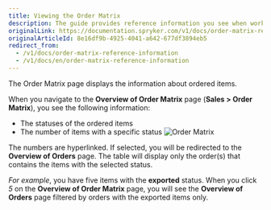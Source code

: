 ```yaml
---
title: Viewing the Order Matrix
description: The guide provides reference information you see when working with the ordered items in the Back Office.
originalLink: https://documentation.spryker.com/v1/docs/order-matrix-reference-information
originalArticleId: 8e16df9b-4925-4041-a642-677df3894eb5
redirect_from:
  - /v1/docs/order-matrix-reference-information
  - /v1/docs/en/order-matrix-reference-information
---
```


The Order Matrix page displays the information about ordered items.

When you navigate to the **Overview of Order Matrix** page (**Sales > Order Matrix**), you see the following information:
* The statuses of the ordered items
* The number of items with a specific status
![Order Matrix](https://spryker.s3.eu-central-1.amazonaws.com/docs/User+Guides/Back+Office+User+Guides/Sales/Order+Matrix/order+matrix.png)

The numbers are hyperlinked. If selected, you will be redirected to the **Overview of Orders** page. The table will display only the order(s) that contains the items with the selected status.

_For example_, you have five items with the **exported** status. When you click _5_ on the **Overview of Order Matrix** page, you will see the **Overview of Orders** page filtered by orders with the exported items only.
